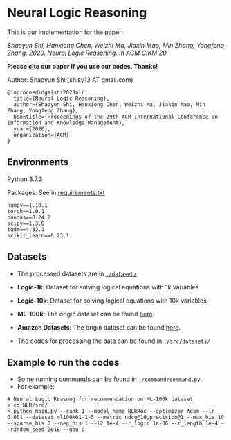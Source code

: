 # Neural Logic Reasoning

This is our implementation for the paper:

*Shaoyun Shi, Hanxiong Chen, Weizhi Ma, Jiaxin Mao, Min Zhang, Yongfeng Zhang. 2020. [Neural Logic Reasoning](http://yongfeng.me/attach/shi-cikm2020.pdf). 
In ACM CIKM'20.*

**Please cite our paper if you use our codes. Thanks!**

Author: Shaoyun Shi (shisy13 AT gmail.com)

```
@inproceedings{shi2020nlr,
  title={Neural Logic Reasoning},
  author={Shaoyun Shi, Hanxiong Chen, Weizhi Ma, Jiaxin Mao, Min Zhang, Yongfeng Zhang},
  booktitle={Proceedings of the 29th ACM International Conference on Information and Knowledge Management},
  year={2020},
  organization={ACM}
}
```



## Environments

Python 3.7.3

Packages: See in [requirements.txt](https://github.com/rutgerswiselab/NLR/blob/master/requirements.txt)

```
numpy==1.18.1
torch==1.0.1
pandas==0.24.2
scipy==1.3.0
tqdm==4.32.1
scikit_learn==0.23.1
```



## Datasets

-   The processed datasets are in  [`./dataset/`](https://github.com/rutgerswiselab/NLR/tree/master/dataset)

- **Logic-1k**: Dataset for solving logical equations with 1k variables

- **Logic-10k**: Dataset for solving logical equations with 10k variables

- **ML-100k**: The origin dataset can be found [here](https://grouplens.org/datasets/movielens/100k/). 

- **Amazon Datasets**: The origin dataset can be found [here](http://jmcauley.ucsd.edu/data/amazon/). 

- The codes for processing the data can be found in [`./src/datasets/`](https://github.com/rutgerswiselab/NLR/tree/master/src/datasets)

    

## Example to run the codes

-   Some running commands can be found in [`./command/command.py`](https://github.com/rutgerswiselab/NLR/blob/master/command/command.py)
-   For example:

```
# Neural Logic Reasong for recommendation on ML-100k dataset
> cd NLR/src/
> python main.py --rank 1 --model_name NLRRec --optimizer Adam --lr 0.001 --dataset ml100k01-1-5 --metric ndcg@10,precision@1 --max_his 10 --sparse_his 0 --neg_his 1 --l2 1e-4 --r_logic 1e-06 --r_length 1e-4 --random_seed 2018 --gpu 0
```


